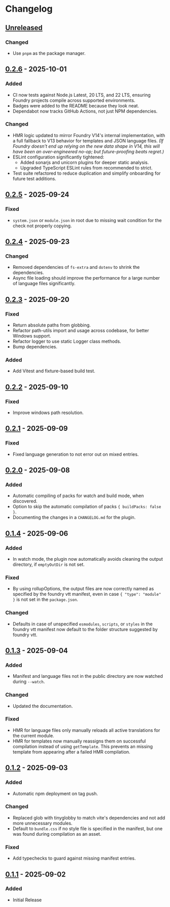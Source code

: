 # Changelog

## [Unreleased]

### Changed

- Use `pnpm` as the package manager.

## [0.2.6] - 2025-10-01

### Added

- CI now tests against Node.js Latest, 20 LTS, and 22 LTS, ensuring Foundry projects compile across
  supported environments.
- Badges were added to the README because they look neat.
- Dependabot now tracks GitHub Actions, not just NPM dependencies.

### Changed

- HMR logic updated to mirror Foundry V14's internal implementation, with a full fallback to V13
  behavior for templates and JSON language files. _(If Foundry doesn't end up relying on the new
  data shape in V14, this will have been an over-engineered no-op; but future-proofing beats
  regret.)_
- ESLint configuration significantly tightened:
  - Added sonarjs and unicorn plugins for deeper static analysis.
  - Upgraded TypeScript ESLint rules from recommended to strict.
- Test suite refactored to reduce duplication and simplify onboarding for future test additions.

## [0.2.5] - 2025-09-24

### Fixed

- `system.json` or `module.json` in root due to missing wait condition for the check not properly
  copying.

## [0.2.4] - 2025-09-23

### Changed

- Removed dependencies of `fs-extra` and `dotenv` to shrink the dependencies.
- Async file loading should improve the performance for a large number of language files
  significantly.

## [0.2.3] - 2025-09-20

### Fixed

- Return absolute paths from globbing.
- Refactor path-utils import and usage across codebase, for better Windows support.
- Refactor logger to use static Logger class methods.
- Bump dependencies.

### Added

- Add Vitest and fixture-based build test.

## [0.2.2] - 2025-09-10

### Fixed

- Improve windows path resolution.

## [0.2.1] - 2025-09-09

### Fixed

- Fixed language generation to not error out on mixed entries.

## [0.2.0] - 2025-09-08

### Added

- Automatic compiling of packs for watch and build mode, when discovered.
- Option to skip the automatic compilation of packs `{ buildPacks: false }`.
- Documenting the changes in a `CHANGELOG.md` for the plugin.

## [0.1.4] - 2025-09-06

### Added

- In watch mode, the plugin now automatically avoids cleaning the output directory, if `emptyOutDir`
  is not set.

### Fixed

- By using rollupOptions, the output files are now correctly named as specified by the foundry vtt
  manifest, even in case `{ "type": "module" }` is not set in the `package.json`.

### Changed

- Defaults in case of unspecified `esmodules`, `scripts`, or `styles` in the foundry vtt manifest
  now default to the folder structure suggested by foundry vtt.

## [0.1.3] - 2025-09-04

### Added

- Manifest and language files not in the public directory are now watched during `--watch`.

### Changed

- Updated the documentation.

### Fixed

- HMR for language files only manually reloads all active translations for the current module.
- HMR for templates now manually reassigns them on successful compilation instead of using
  `getTemplate`. This prevents an missing template from appearing after a failed HMR compilation.

## [0.1.2] - 2025-09-03

### Added

- Automatic npm deployment on tag push.

### Changed

- Replaced glob with tinyglobby to match vite's dependencies and not add more unnecessary modules.
- Default to `bundle.css` if no style file is specified in the manifest, but one was found during
  compilation as an asset.

### Fixed

- Add typechecks to guard against missing manifest entries.

## [0.1.1] - 2025-09-02

### Added

- Initial Release

[unreleased]: https://github.com/MatyeusM/vite-plugin-fvtt/compare/v0.2.6...HEAD
[0.2.6]: https://github.com/MatyeusM/vite-plugin-fvtt/compare/v0.2.5...v0.2.6
[0.2.5]: https://github.com/MatyeusM/vite-plugin-fvtt/compare/v0.2.4...v0.2.5
[0.2.4]: https://github.com/MatyeusM/vite-plugin-fvtt/compare/v0.2.3...v0.2.4
[0.2.3]: https://github.com/MatyeusM/vite-plugin-fvtt/compare/v0.2.2...v0.2.3
[0.2.2]: https://github.com/MatyeusM/vite-plugin-fvtt/compare/v0.2.1...v0.2.2
[0.2.1]: https://github.com/MatyeusM/vite-plugin-fvtt/compare/v0.2.0...v0.2.1
[0.2.0]: https://github.com/MatyeusM/vite-plugin-fvtt/compare/v0.1.4...v0.2.0
[0.1.4]: https://github.com/MatyeusM/vite-plugin-fvtt/compare/v0.1.3...v0.1.4
[0.1.3]: https://github.com/MatyeusM/vite-plugin-fvtt/compare/v0.1.2...v0.1.3
[0.1.2]: https://github.com/MatyeusM/vite-plugin-fvtt/compare/v0.1.1...v0.1.2
[0.1.1]: https://github.com/MatyeusM/vite-plugin-fvtt/releases/tag/v0.1.1
